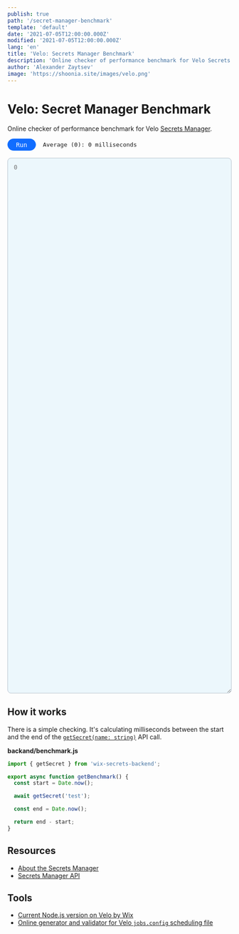 ```yaml
---
publish: true
path: '/secret-manager-benchmark'
template: 'default'
date: '2021-07-05T12:00:00.000Z'
modified: '2021-07-05T12:00:00.000Z'
lang: 'en'
title: 'Velo: Secrets Manager Benchmark'
description: 'Online checker of performance benchmark for Velo Secrets Manager'
author: 'Alexander Zaytsev'
image: 'https://shoonia.site/images/velo.png'
---
```


<style>
  #run,
  #average {
    font-family: 'Fira Code', Consolas, Monaco, 'Andale Mono', 'Ubuntu Mono', monospace;
    font-size: 13px;
  }

  #run {
    background-color: #116dff;
    border-color: #116dff;
    color: #fff;
    overflow: hidden;
    position: relative;
    align-items: center;
    border-radius: 50px;
    border-style: solid;
    border-width: 1px;
    cursor: pointer;
    display: flex;
    font-size: 1em;
    outline: none;
    padding: .3em 1.3em;
    transition: all .2s ease-in-out;
    -webkit-user-select: none;
    -moz-user-select: none;
    user-select: none;
    white-space: nowrap;
  }

  #run::after {
    box-sizing: border-box;
    background-color: #d3edff;
    border-radius: 6px;
    content: "";
    display: block;
    margin-left: -23px!important;
    opacity: 0;
    padding-left: 120%;
    padding-top: 120%;
    position: absolute;
    transition: all .6s;
  }

  #run:active::after {
    margin: 0;
    opacity: 1;
    padding: 0;
    transition: 0s;
  }

  #output-area {
    border: 1px solid #b6c1cd;
    border-radius: 8px;
    height: auto;
    min-height: 30vh;
    width: 100%;
    outline: none;
    overflow-y: scroll;
    padding: 1em;
    resize: vertical;
    background-color: rgba(163,217,246,0.2);
  }

  .tool-bar {
    display: flex;
    align-items: center;
    gap: 16px;
  }

  .output_box {
    margin-top: 16px;
  }
</style>

# Velo: Secret Manager Benchmark

Online checker of performance benchmark for Velo [Secrets Manager](https://support.wix.com/en/article/velo-about-the-secrets-manager).

<div class="tool-bar">
  <button type="button" id="run">
    Run
  </button>
  <output id="average">
    Average (0): 0 milliseconds
  </output>
</div>

<div class="output_box">
  <textarea
    id="output-area"
    spellcheck="false"
    placeholder="0"
  ></textarea>
</div>

## How it works

There is a simple checking. It's calculating milliseconds between the start and the end of the [`getSecret(name: string)`](https://www.wix.com/velo/reference/wix-secrets-backend/getsecret) API call.

**backand/benchmark.js**

```js
import { getSecret } from 'wix-secrets-backend';

export async function getBenchmark() {
  const start = Date.now();

  await getSecret('test');

  const end = Date.now();

  return end - start;
}
```

<script>
{
  const one = (selector) => document.querySelector(selector);

  const all = [];
  const outputArea = one('#output-area');
  const average = one('#average');

  const resolve = (data) => {
    all.push(data.ts);

    const i = all.length;

    outputArea.value = `#${i}: ${data.ts}\n${outputArea.value}`;
    average.value = `Average (${i}): ${Math.round( all.reduce((a, b) => a + b, 0) / i )} milliseconds`;
  };

  const reject = () => {};

  const run = () => {
    fetch('https://shoonia.wixsite.com/sm-benchmark/_functions/benchmark', {
      mode: 'cors',
      cache: 'no-cache',
      credentials: 'omit',
      referrerPolicy: 'no-referrer',
    })
      .then((response) => {
        if (response.ok) {
          return response.json();
        }

        return Promise.reject(response.statusText);
      })
      .then(resolve)
      .catch(reject);
  };

  one('#run').addEventListener('click', run);

  outputArea.value = '';
  run();
}
</script>

## Resources

- [About the Secrets Manager](https://support.wix.com/en/article/velo-about-the-secrets-manager)
- [Secrets Manager API](https://www.wix.com/velo/reference/wix-secrets-backend/introduction)

## Tools

- [Current Node.js version on Velo by Wix](/wix-velo-nodejs-version)
- [Online generator and validator for Velo `jobs.config` scheduling file](https://shoonia.github.io/jobs.config/)

